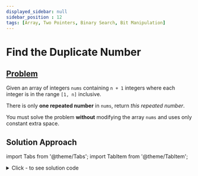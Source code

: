 ```yaml
---
displayed_sidebar: null
sidebar_position : 12
tags: [Array, Two Pointers, Binary Search, Bit Manipulation]
---
```


# Find the Duplicate Number

## [Problem](https://leetcode.com/problems/find-the-duplicate-number/)

<p>Given an array of integers <code>nums</code> containing&nbsp;<code>n + 1</code> integers where each integer is in the range <code>[1, n]</code> inclusive.</p>

<p>There is only <strong>one repeated number</strong> in <code>nums</code>, return <em>this&nbsp;repeated&nbsp;number</em>.</p>

<p>You must solve the problem <strong>without</strong> modifying the array <code>nums</code>&nbsp;and uses only constant extra space.</p>

## Solution Approach


import Tabs from '@theme/Tabs';
import TabItem from '@theme/TabItem';

<details><summary>Click - to see solution code</summary>

<Tabs>
<TabItem value="cpp" label="C++">

```cpp
class Solution {
   public:
    int findDuplicate(vector<int>& nums) {
        if (nums.size() > 1) {
            int slow = nums[0];
            int fast = nums[nums[0]];
            while (slow != fast) {
                slow = nums[slow];
                fast = nums[nums[fast]];
            }

            fast = 0;
            while (fast != slow) {
                fast = nums[fast];
                slow = nums[slow];
            }
            return slow;
        }
        return -1;
    }
};

```
</TabItem>
</Tabs>

</details>
